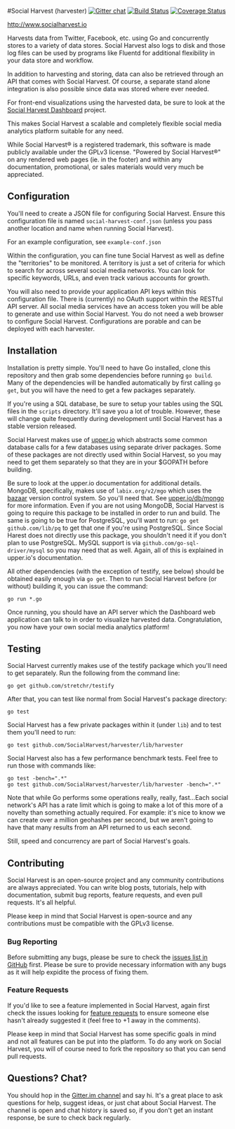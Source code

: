 #Social Harvest (harvester)
[![Gitter chat](https://badges.gitter.im/SocialHarvest/harvester.png)](https://gitter.im/SocialHarvest/harvester) [![Build Status](https://drone.io/github.com/SocialHarvest/harvester/status.png)](https://drone.io/github.com/SocialHarvest/harvester/latest) [![Coverage Status](https://coveralls.io/repos/SocialHarvest/harvester/badge.png?branch=master)](https://coveralls.io/r/SocialHarvest/harvester?branch=master)

http://www.socialharvest.io

Harvests data from Twitter, Facebook, etc. using Go and concurrently stores to a variety of data stores.
Social Harvest also logs to disk and those log files can be used by programs like Fluentd for additional 
flexibility in your data store and workflow.

In addition to harvesting and storing, data can also be retrieved through an API that comes with Social Harvest.
Of course, a separate stand alone integration is also possible since data was stored where ever needed.

For front-end visualizations using the harvested data, be sure to look at the [Social Harvest Dashboard](https://github.com/SocialHarvest/dashboard) project.

This makes Social Harvest a scalable and completely flexible social media analytics platform suitable for any need.

While Social Harvest&reg; is a registered trademark, this software is made publicly available under the GPLv3 license.
"Powered by Social Harvest&reg;" on any rendered web pages (ie. in the footer) and within any documentation, promotional, or sales 
materials would very much be appreciated.

## Configuration

You'll need to create a JSON file for configuring Social Harvest. Ensure this configuration file is named ```social-harvest-conf.json``` 
(unless you pass another location and name when running Social Harvest).

For an example configuration, see ```example-conf.json```

Within the configuration, you can fine tune Social Harvest as well as define the "territories" to be monitored. A territory is just 
a set of criteria for which to search for across several social media networks. You can look for specific keywords, URLs, and even 
track various accounts for growth.

You will also need to provide your application API keys within this configuration file. There is (currently) no OAuth support within 
the RESTful API server. All social media services have an access token you will be able to generate and use within Social Harvest. 
You do not need a web browser to configure Social Harvest. Configurations are porable and can be deployed with each harvester.

## Installation

Installation is pretty simple. You'll need to have Go installed, clone this repository and then grab some dependencies before running 
```go build```. Many of the dependencies will be handled automatically by first calling ```go get```, but you will have the need to get 
a few packages separately.

If you're using a SQL database, be sure to setup your tables using the SQL files in the ```scripts``` directory. It'll save you a lot of trouble. 
However, these will change quite frequently during development until Social Harvest has a stable version released.

Social Harvest makes use of [upper.io](https://upper.io/db) which abstracts some common database calls for a few databases using separate driver packages.
Some of these packages are not directly used within Social Harvest, so you may need to get them separately so that they are in your $GOPATH 
before building.

Be sure to look at the upper.io documentation for additional details. MongoDB, specifically, makes use of ```labix.org/v2/mgo``` which uses the
[bazaar](http://bazaar.canonical.com/en/) version control system. So you'll need that. See [upper.io/db/mongo](https://upper.io/db/mongo) for more information. 
Even if you are not using MongoDB, Social Harvest is going to require this package to be installed in order to run and build. The same is going to be true 
for PostgreSQL, you'll want to run: ```go get github.com/lib/pq``` to get that one if you're using PostgreSQL. Since Social Harest does not directly use this 
package, you shouldn't need it if you don't plan to use PostgreSQL. MySQL support is via ```github.com/go-sql-driver/mysql``` so you may need that as well. 
Again, all of this is explained in upper.io's documentation.

All other dependencies (with the exception of testify, see below) should be obtained easily enough via ```go get```. Then to run Social Harvest before (or without) 
building it, you can issue the command:

```
go run *.go
```

Once running, you should have an API server which the Dashboard web application can talk to in order to visualize harvested data.
Congratulation, you now have your own social media analytics platform!

## Testing

Social Harvest currently makes use of the testify package which you'll need to get separately. Run the following from the command line:

```
go get github.com/stretchr/testify
```

After that, you can test like normal from Social Harvest's package directory:

```
go test
```

Social Harvest has a few private packages within it (under ```lib```) and to test them you'll need to run:

```
go test github.com/SocialHarvest/harvester/lib/harvester
```

Social Harvest also has a few performance benchmark tests. Feel free to run those with commands like:

```
go test -bench=".*"
go test github.com/SocialHarvest/harvester/lib/harvester -bench=".*"
```

Note that while Go performs some operations really, really, fast...Each social network's API has a rate limit which is going to make
a lot of this more of a novelty than something actually required. For example: it's nice to know we can create over a million geohashes 
per second, but we aren't going to have that many results from an API returned to us each second.

Still, speed and concurrency are part of Social Harvest's goals.

## Contributing

Social Harvest is an open-source project and any community contributions are always appreciated. You can write blog posts, tutorials, help 
with documentation, submit bug reports, feature requests, and even pull requests. It's all helpful.

Please keep in mind that Social Harvest is open-source and any contributions must be compatible with the GPLv3 license.

### Bug Reporting
Before submitting any bugs, please be sure to check the [issues list in GitHub](https://github.com/SocialHarvest/harvester/issues?state=open) first. 
Please be sure to provide necessary information with any bugs as it will help expidite the process of fixing them.

### Feature Requests
If you'd like to see a feature implemented in Social Harvest, again first check the issues looking for [feature requests](https://github.com/SocialHarvest/harvester/issues?labels=feature+request&page=1&state=open) to ensure someone else hasn't already suggested it (feel free to +1 away in the comments).

Please keep in mind that Social Harvest has some specific goals in mind and not all features can be put into the platform. To do any work on Social Harvest, 
you will of course need to fork the repository so that you can send pull requests.

## Questions? Chat?
You should hop in the [Gitter.im channel](https://gitter.im/SocialHarvest) and say hi. It's a great place to ask questions for help, suggest ideas, or just chat about Social Harvest. 
The channel is open and chat history is saved so, if you don't get an instant response, be sure to check back regularly.



